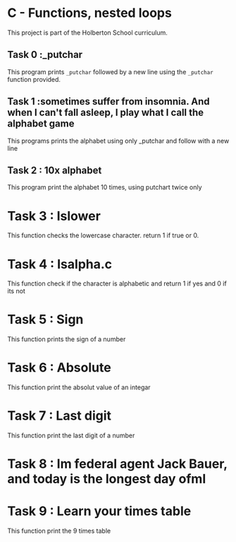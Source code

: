 # C - Functions, nested loops

This project is part of the Holberton School curriculum.

## Task 0 :_putchar

This program prints `_putchar` followed by a new line using the `_putchar` function provided.

## Task 1 :sometimes suffer from insomnia. And when I can't fall asleep, I play what I call the alphabet game
This programs prints the alphabet using only _putchar and follow with  a new line

## Task 2 : 10x alphabet
This program print the alphabet 10 times, using putchart twice only

# Task 3 : Islower
This function checks the lowercase character. return 1 if true or 0.

# Task 4 : Isalpha.c
This function check if the character is alphabetic and return 1 if yes and 0 if its not

# Task 5 : Sign
This function prints the sign of a number

# Task 6 : Absolute
This function print the absolut value of an integar

# Task 7 : Last digit
This function print the last digit of a number

# Task 8 : Im federal agent Jack Bauer, and today is the longest day ofml

# Task 9 : Learn your times table
This function print the 9 times table
